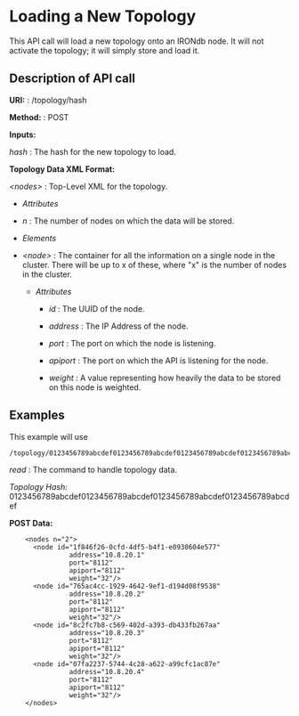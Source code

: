 Loading a New Topology
======================

This API call will load a new topology onto an IRONdb node. It will not activate the topology; it will simply store and load it.

Description of API call
-----------------------

**URI:** :   /topology/hash

**Method:** :   POST

**Inputs:**

*hash* :   The hash for the new topology to load.

**Topology Data XML Format:**

*&lt;nodes&gt;* :   Top-Level XML for the topology.

* *Attributes*

 * *n* :   The number of nodes on which the data will be stored.

* *Elements*

 * *&lt;node&gt;* :   The container for all the information on a single node in the cluster. There will be up to x of these, where "x" is the number of nodes in the cluster.

   * *Attributes*

     * *id* :   The UUID of the node.

     * *address* :   The IP Address of the node.

     * *port* :   The port on which the node is listening.

     * *apiport* :   The port on which the API is listening for the node.

     * *weight* :   A value representing how heavily the data to be stored on this node is weighted.

Examples
--------

This example will use

```
/topology/0123456789abcdef0123456789abcdef0123456789abcdef0123456789abcdef
```

*read* :   The command to handle topology data.

*Topology Hash:* 0123456789abcdef0123456789abcdef0123456789abcdef0123456789abcdef

**POST Data:**

```
    <nodes n="2">
      <node id="1f846f26-0cfd-4df5-b4f1-e0930604e577"
               address="10.8.20.1"
               port="8112"
               apiport="8112"
               weight="32"/>
      <node id="765ac4cc-1929-4642-9ef1-d194d08f9538"
               address="10.8.20.2"
               port="8112"
               apiport="8112"
               weight="32"/>
      <node id="8c2fc7b8-c569-402d-a393-db433fb267aa"
               address="10.8.20.3"
               port="8112"
               apiport="8112"
               weight="32"/>
      <node id="07fa2237-5744-4c28-a622-a99cfc1ac87e"
               address="10.8.20.4"
               port="8112"
               apiport="8112"
               weight="32"/>
    </nodes>
```
